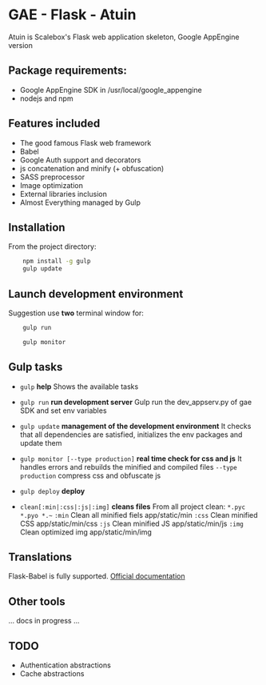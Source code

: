 # GAE - Flask - Atuin

Atuin is Scalebox's Flask web application skeleton, Google AppEngine version

## Package requirements:

 - Google AppEngine SDK in /usr/local/google_appengine
 - nodejs and npm

## Features included

 - The good famous Flask web framework
 - Babel
 - Google Auth support and decorators
 - js concatenation and minify (+ obfuscation)
 - SASS preprocessor
 - Image optimization
 - External libraries inclusion
 - Almost Everything managed by Gulp

## Installation

From the project directory:

```bash
	npm install -g gulp
	gulp update
```

## Launch development environment

Suggestion use **two** terminal window for:
```bash
    gulp run
```
```bash
    gulp monitor
```

## Gulp tasks

 - `gulp`
   **help**
   Shows the available tasks

 - `gulp run`
   **run development server**
   Gulp run the dev_appserv.py of gae SDK and set env variables

 - `gulp update`
    **management of the development environment**
    It checks that all dependencies are satisfied, initializes the env packages and update them

 - `gulp monitor [--type production]`
	**real time check for css and js**
	It handles errors and rebuilds the minified and compiled files
	`--type production` compress css and obfuscate js

 - `gulp deploy`
   **deploy**
   
 - `clean[:min|:css|:js|:img]`
    **cleans files**
	From all project clean: `*.pyc *.pyo *.~`
	`:min` Clean all minified fiels  app/static/min
	`:css` Clean minified CSS  app/static/min/css
	`:js`  Clean minified JS  app/static/min/js
	`:img` Clean optimized img  app/static/min/img

## Translations

Flask-Babel is fully supported. [Official documentation](http://pythonhosted.org/Flask-Babel/)


## Other tools

... docs in progress ...


## TODO

 * Authentication abstractions
 * Cache abstractions
